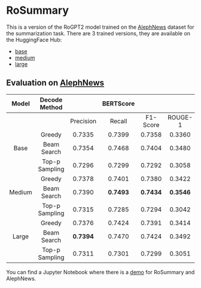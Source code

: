 # RoSummary


This is a version of the RoGPT2 model trained on the [AlephNews](https://huggingface.co/datasets/readerbench/AlephNews) dataset for the summarization task. There are 3 trained versions, they are available on the HuggingFace Hub:
* [base](https://huggingface.co/readerbench/RoSummary-base)
* [medium](https://huggingface.co/readerbench/RoSummary-medium)
* [large](https://huggingface.co/readerbench/RoSummary-large)


## Evaluation on [AlephNews](https://huggingface.co/datasets/readerbench/AlephNews)


| Model  | Decode Method  |           | BERTScore |          |          |   ROUGE  |          |
|:------:|:--------------:|:---------:|:---------:|:--------:|:--------:|:--------:|:--------:|
| 	 |                | Precision |   Recall  | F1-Score |  ROUGE-1 |  ROUGE-2 |  ROUGE-L |
| 	 |	Greedy	  |   0.7335  |   0.7399  |  0.7358  |  0.3360  |  0.1862  |  0.3333  |
| Base   |  Beam Search	  |   0.7354  |   0.7468  |  0.7404  |  0.3480  |  0.1991  |  0.3416  |
|	 | Top-p Sampling |   0.7296  |   0.7299  |  0.7292  |  0.3058  |  0.1452  |  0.2951  |
|	 |	Greedy	  |   0.7378  |   0.7401  |  0.7380  |  0.3422  |  0.1922  |  0.3394  |
| Medium |  Beam Search	  |   0.7390  | **0.7493**|**0.7434**|**0.3546**|**0.2061**|**0.3467**|
|	 | Top-p Sampling |   0.7315  |   0.7285  |  0.7294  |  0.3042  |  0.1400  |  0.2921  |
|	 |	Greedy	  |   0.7376  |   0.7424  |  0.7391  |  0.3414  |  0.1895  |  0.3355  |
| Large	 |  Beam Search	  | **0.7394**|   0.7470  |  0.7424  |  0.3492  |  0.1995  |  0.3384  |
|	 | Top-p Sampling |   0.7311  |   0.7301  |  0.7299  |  0.3051  |  0.1418  |  0.2931  |

You can find a Jupyter Notebook where there is a [demo](DemoRoSummary.ipynb) for RoSummary and AlephNews.

































